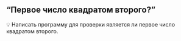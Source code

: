 ## “Первое число квадратом второго?”

💡 Написать программу для проверки является ли первое число квадратом второго.